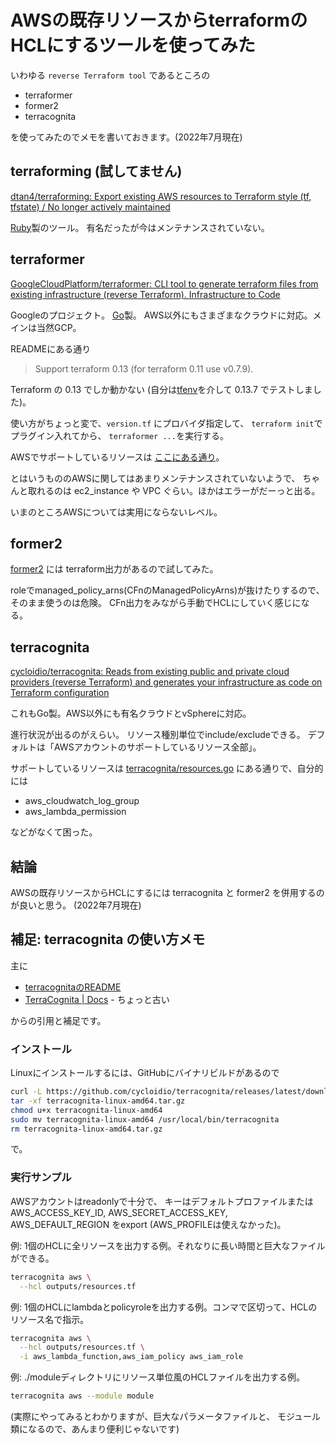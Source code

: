 # AWSの既存リソースからterraformのHCLにするツールを使ってみた

いわゆる `reverse Terraform tool` であるところの

- terraformer
- former2
- terracognita

を使ってみたのでメモを書いておきます。(2022年7月現在)

## terraforming (試してません)

[dtan4/terraforming: Export existing AWS resources to Terraform style (tf, tfstate) / No longer actively maintained](https://github.com/dtan4/terraforming)

[Ruby](https://www.ruby-lang.org/)製のツール。
有名だったが今はメンテナンスされていない。

## terraformer

[GoogleCloudPlatform/terraformer: CLI tool to generate terraform files from existing infrastructure (reverse Terraform). Infrastructure to Code](https://github.com/GoogleCloudPlatform/terraformer)

Googleのプロジェクト。
[Go](https://go.dev/)製。
AWS以外にもさまざまなクラウドに対応。メインは当然GCP。

READMEにある通り

> Support terraform 0.13 (for terraform 0.11 use v0.7.9).

Terraform の 0.13 でしか動かない
(自分は[tfenv](https://github.com/tfutils/tfenv)を介して 0.13.7 でテストしました)。

使い方がちょっと変で、`version.tf` にプロバイダ指定して、
`terraform init`でプラグイン入れてから、
`terraformer ...`を実行する。

AWSでサポートしているリソースは
[ここにある通り](https://github.com/GoogleCloudPlatform/terraformer/blob/master/docs/aws.md#supported-services)。

とはいうもののAWSに関してはあまりメンテナンスされていないようで、
ちゃんと取れるのは ec2_instance や VPC ぐらい。ほかはエラーがだーっと出る。

いまのところAWSについては実用にならないレベル。

## former2

[former2](https://github.com/iann0036/former2)
には terraform出力があるので試してみた。

roleでmanaged_policy_arns(CFnのManagedPolicyArns)が抜けたりするので、
そのまま使うのは危険。
CFn出力をみながら手動でHCLにしていく感じになる。

## terracognita

[cycloidio/terracognita: Reads from existing public and private cloud providers (reverse Terraform) and generates your infrastructure as code on Terraform configuration](https://github.com/cycloidio/terracognita/)

これもGo製。AWS以外にも有名クラウドとvSphereに対応。

進行状況が出るのがえらい。
リソース種別単位でinclude/excludeできる。
デフォルトは「AWSアカウントのサポートしているリソース全部」。

サポートしているリソースは
[terracognita/resources.go](https://github.com/cycloidio/terracognita/blob/master/aws/resources.go)
にある通りで、自分的には

- aws_cloudwatch_log_group
- aws_lambda_permission

などがなくて困った。

## 結論

AWSの既存リソースからHCLにするには
terracognita と former2 を併用するのが良いと思う。
(2022年7月現在)

## 補足: terracognita の使い方メモ

主に

- [terracognitaのREADME](https://github.com/cycloidio/terracognita)
- [TerraCognita | Docs](https://docs.cycloid.io/open-source-software/terracognita.html) - ちょっと古い

からの引用と補足です。

### インストール

Linuxにインストールするには、GitHubにバイナリビルドがあるので

```bash
curl -L https://github.com/cycloidio/terracognita/releases/latest/download/terracognita-linux-amd64.tar.gz -o terracognita-linux-amd64.tar.gz
tar -xf terracognita-linux-amd64.tar.gz
chmod u+x terracognita-linux-amd64
sudo mv terracognita-linux-amd64 /usr/local/bin/terracognita
rm terracognita-linux-amd64.tar.gz
```

で。

### 実行サンプル

AWSアカウントはreadonlyで十分で、
キーはデフォルトプロファイルまたは
AWS_ACCESS_KEY_ID,
AWS_SECRET_ACCESS_KEY,
AWS_DEFAULT_REGION
をexport (AWS_PROFILEは使えなかった)。

例: 1個のHCLに全リソースを出力する例。それなりに長い時間と巨大なファイルができる。

```bash
terracognita aws \
  --hcl outputs/resources.tf
```

例: 1個のHCLにlambdaとpolicyroleを出力する例。コンマで区切って、HCLのリソース名で指示。

```bash
terracognita aws \
  --hcl outputs/resources.tf \
  -i aws_lambda_function,aws_iam_policy aws_iam_role
```

例: ./moduleディレクトリにリソース単位風のHCLファイルを出力する例。

```bash
terracognita aws --module module
```

(実際にやってみるとわかりますが、巨大なパラメータファイルと、
モジュール類になるので、あんまり便利じゃないです)
